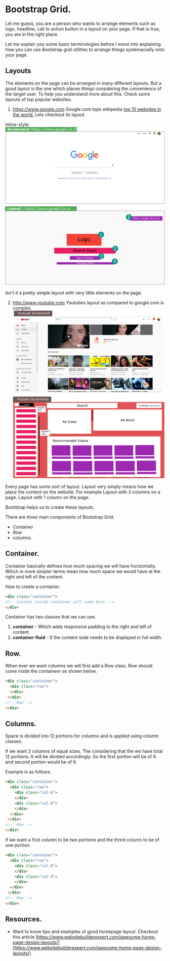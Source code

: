 # Bootstrap Grid. 

Let me guess, you are a person who wants to arrange elements such as logo, headline, call to action button in a layout on your page. 
If that is true, you are in the right place. 

Let me explain you some basic terminologies before I move into explaining how you can use Bootstrap grid utilities to arrange things systemacially onto your page. 

## Layouts
The elements on the page can be arranged in many different layouts. But a good layout is the one which places things considering the convenience of the target user. To help you understand more about this. Check some layouts of top popular websites. 

1. https://www.google.com
Google.com tops wikipedia [top 10 websites in the world.](https://en.wikipedia.org/wiki/List_of_most_popular_websites) Lets checkout its layout. 

Inline-style: 
![Google.com Layout](images/google_layout.png "Google.com")

Isn't it a pretty simple layout with very little elements on the page. 

2. http://www.youtube.com
Youtubes layout as compared to google.com is complex. 
![youtube.com Layout](images/youtube_layout.png "Youtube.com")





Every page has some sort of layout. 
Layout very simply means how we place the content on the website. 
For example 
Layout with 3 columns on a page. 
Layout with 1 column on the page. 

Bootstrap helps us to create these layouts. 

There are three main components of Bootstrap Grid. 
- Container
- Row
- columns. 

## Container. 
Container basically defines how much spacing we will have horizontally. 
Which in more simpler terms mean how much space we would have at the right and left of the content. 

How to create a container. 
```html
<div class="container">
<!-- Content inside container will come here -->
</div>
```

Container has two classes that we can use. 

1. **container** - Which adds responsive padding to the right and left of content. 
2. **container-fluid** - If the content iside needs to be displayed in full width. 


## Row. 
When ever we want columns we will first add a Row class. 
Row should come insde the containenr as shown below. 
```html
<div class="container">
  <div class="row">
  </div>
 </div>
<!-- Row -->
</div>
```

## Columns. 
Space is divided into 12 portions for columns and is applied using column classes. 

If we want 2 columns of equal sizes. The considering that the we have total 12 portions. It will be 
divided accordingly. So the first portion will be of 6 and second portion would be of 6. 

Example is as follows. 
```html
<div class="container">
  <div class="row">
    <div class="col-6">
    </div>
    <div class="col-6">
    </div>
  </div>
 </div>
<!-- Row -->
</div>
```

If we want a first column to be two portions and the thrird column to be of one portion. 
```html
<div class="container">
  <div class="row">
    <div class="col-8">
    </div>
    <div class="col-4">
    </div>
  </div>
 </div>
<!-- Row -->
</div>
```

## Resources. 

- Want to know tips and examples of good homepage layout. Checkout this article [https://www.websitebuilderexpert.com/awesome-home-page-design-layouts/](https://www.websitebuilderexpert.com/awesome-home-page-design-layouts/)
